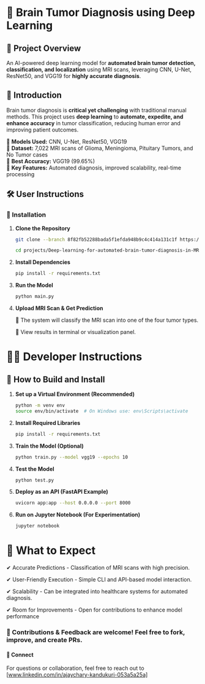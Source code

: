 # 🧠 Brain Tumor Diagnosis using Deep Learning  

## 📝 Project Overview  
An AI-powered deep learning model for **automated brain tumor detection, classification, and localization** using MRI scans, leveraging CNN, U-Net, ResNet50, and VGG19 for **highly accurate diagnosis**.  

## 🚀 Introduction  
Brain tumor diagnosis is **critical yet challenging** with traditional manual methods. This project uses **deep learning** to **automate, expedite, and enhance accuracy** in tumor classification, reducing human error and improving patient outcomes.  

🔹 **Models Used:** CNN, U-Net, ResNet50, VGG19  
🔹 **Dataset:** 7,022 MRI scans of Glioma, Meningioma, Pituitary Tumors, and No Tumor cases  
🔹 **Best Accuracy:** VGG19 (99.65%)  
🔹 **Key Features:** Automated diagnosis, improved scalability, real-time processing  

## 🛠️ User Instructions  

### 📌 Installation  
1. **Clone the Repository**  
   ```bash
   git clone --branch 8f82fb52288bada5f1efda948b9c4c414a131c1f https://github.com/ajaychary06/projects.git

   cd projects/Deep-learning-for-automated-brain-tumor-diagnosis-in-MRI-scans
2. **Install Dependencies**
   ```bash
   pip install -r requirements.txt
3. **Run the Model**
	 ```bash 
   python main.py
   
4. **Upload MRI Scan & Get Prediction**
   
	🔹 The system will classify the MRI scan into one of the four tumor types.

	🔹 View results in terminal or visualization panel.

# 👨‍💻 Developer Instructions
##  🔧 How to Build and Install
1. **Set up a Virtual Environment (Recommended)**
	``` bash
	python -m venv env
	source env/bin/activate  # On Windows use: env\Scripts\activate
2. **Install Required Libraries**
	```bash
	pip install -r requirements.txt
3. **Train the Model (Optional)**
   ```bash
   python train.py --model vgg19 --epochs 10
4. **Test the Model**
	```bash
 	python test.py
5. **Deploy as an API (FastAPI Example)**
	```bash
 	uvicorn app:app --host 0.0.0.0 --port 8000
6. **Run on Jupyter Notebook (For Experimentation)**
   ```bash
   jupyter notebook

# 🎯 What to Expect

✔ Accurate Predictions - Classification of MRI scans with high precision.

✔ User-Friendly Execution - Simple CLI and API-based model interaction.

✔ Scalability - Can be integrated into healthcare systems for automated diagnosis.

✔ Room for Improvements - Open for contributions to enhance model performance

### 📢 Contributions & Feedback are welcome! Feel free to fork, improve, and create PRs.

#### 🔗 Connect 

For questions or collaboration, feel free to reach out to [www.linkedin.com/in/ajaychary-kandukuri-053a5a25a]







